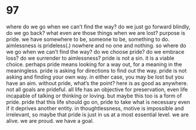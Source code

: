# 97

where do we go when we can’t find the way? do we just go forward blindly, do we go back? what even are those things when we are lost? purpose is pride. we have somewhere to be, someone to be, something to do. aimlessness is prideless(.) nowhere and no one and nothing. so where do we go when we can’t find the way? do we choose pride? do we embrace loss? do we surrender to aimlessness? pride is not a sin. it is a viable choice. perhaps pride means looking for a way out, for a meaning in the meaningless. pride is asking for directions to find out the way. pride is not asking and finding your own way. in either case, you may be lost but you have an aim. without pride, what’s the point? here is as good as anywhere. not all goals are prideful. all life has an objective for preservation, even life incapable of talking or thinking or loving. but maybe this too is a form of pride. pride that this life should go on, pride to take what is necessary even if it deprives another entity. in thoughtlessness, motive is impossible and irrelevant, so maybe that pride is just in us at a most essential level. we are alive. we are proud. we have a goal.
